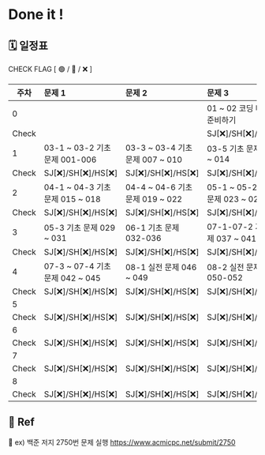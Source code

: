# Done it !

## 🗓 일정표

CHECK FLAG [ 🟢 / 🔺 / ❌ ]

|**주차**| **문제 1** | **문제 2** | **문제 3** |
| ----- |:-------------------------|:--------|:--------|
|0     |  | | 01 ~ 02 코딩 테스트 준비하기 | 
|Check | | | SJ[❌]/SH[❌]/HS[❌] | 
|1     | 03-1 ~ 03-2 기초 문제 001-006 | 03-3 ~ 03-4 기초 문제 007 ~ 010 | 03-5 기초 문제 011 ~ 014 | 
|Check | SJ[❌]/SH[❌]/HS[❌] | SJ[❌]/SH[❌]/HS[❌] | SJ[❌]/SH[❌]/HS[❌] | 
|2     | 04-1 ~ 04-3 기초 문제 015 ~ 018 | 04-4 ~ 04-6 기초 문제 019 ~ 022 | 05-1 ~ 05-2 기초 문제 023 ~ 028 | 
|Check | SJ[❌]/SH[❌]/HS[❌] | SJ[❌]/SH[❌]/HS[❌] | SJ[❌]/SH[❌]/HS[❌] | 
|3     | 05-3 기초 문제 029 ~ 031 | 06-1 기초 문제 032-036 | 07-1-07-2 기초 문제 037 ~ 041 | 
|Check | SJ[❌]/SH[❌]/HS[❌] | SJ[❌]/SH[❌]/HS[❌] | SJ[❌]/SH[❌]/HS[❌] | 
|4     | 07-3  ~  07-4 기초 문제 042 ~ 045 | 08-1 실전 문제 046 ~ 049 | 08-2 실전 문제 050-052 | 
|Check | SJ[❌]/SH[❌]/HS[❌] | SJ[❌]/SH[❌]/HS[❌] | SJ[❌]/SH[❌]/HS[❌] | 
|5     |  | | | 
|Check | SJ[❌]/SH[❌]/HS[❌] | SJ[❌]/SH[❌]/HS[❌] | SJ[❌]/SH[❌]/HS[❌] |
|6     |  | | |
|Check | SJ[❌]/SH[❌]/HS[❌] | SJ[❌]/SH[❌]/HS[❌] | SJ[❌]/SH[❌]/HS[❌] |
|7     |  | | |
|Check | SJ[❌]/SH[❌]/HS[❌] | SJ[❌]/SH[❌]/HS[❌] | SJ[❌]/SH[❌]/HS[❌] |
|8     |  | | |
|Check | SJ[❌]/SH[❌]/HS[❌] | SJ[❌]/SH[❌]/HS[❌] | SJ[❌]/SH[❌]/HS[❌] |



## 🔗 Ref
📁 ex) 백준 저지 2750번 문제 실행 https://www.acmicpc.net/submit/2750
